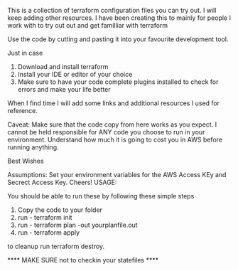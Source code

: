 This is a collection of terraform configuration files you can try out. I will keep adding other resources. I have been creating this to mainly for people I work with to try out out and get familliar with terraform

Use the code by cutting and pasting it into your favourite development tool.

Just in case

1. Download and install terraform
2. Install your IDE or editor of your choice
3. Make sure to have your code complete plugins installed to check for errors and make your life better

When I find time I will add some links and additional resources I used for reference.

Caveat: Make sure that the code copy from here works as you expect. I cannot be held responsible for ANY code you choose to run in your environment. Understand how much it is going to cost you in AWS before running anything.

Best Wishes

Assumptions: Set your environment variables for the AWS Access KEy and Secrect Access Key. Cheers!
USAGE: 

You should be able to run these by following these simple steps

1. Copy the code to your folder
2. run  - terraform init
3. run  - terraform plan -out yourplanfile.out
4. run  - terraform apply

to cleanup run terraform destroy.

**** MAKE SURE not to checkin your statefiles ****

